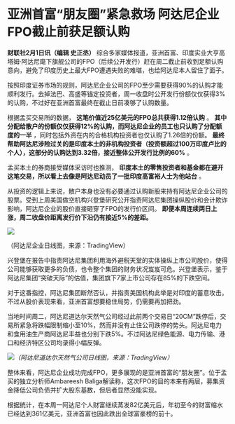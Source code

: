 # 亚洲首富“朋友圈”紧急救场 阿达尼企业FPO截止前获足额认购

**财联社2月1日讯（编辑 史正丞）**
综合多家媒体报道，亚洲首富、印度实业大亨高塔姆·阿达尼麾下旗舰公司的FPO（后续公开发行）赶在周二截止前收到足额认购意向，避免了印度历史上最大FPO遭遇失败的难堪，也给阿达尼本人留住了面子。

按照印度证券市场的规则，阿达尼企业公司的FPO至少需要获得90%的认购才能顺利发行。去掉法巴、高盛等锚定投资者，周一收盘时公开发行份额仅仅获得3%的认购，不过好在亚洲首富最终在截止日前凑够了认购数量。

根据孟买交易所的数据， **这笔价值近25亿美元的FPO总共获得1.12倍认购** 。
**其中分配给散户的份额仅仅获得12%的认购，而阿达尼企业的员工也只认购了分配额度的一半** ，同时包括外资在内的合格机构投资者也仅认购了1.26倍的份额。
**最终帮助阿达尼涉险过关的是印度本土的非机构投资者（投资额超过100万印度卢比的个人），这部分的认购达到3.32倍，接近整体公开发行比例的60%** 。

孟买本土的券商接受媒体采访时也推测， **印度本土的零售投资者和基金都在避开这笔交易，所以看上去像是阿达尼动员了一批印度高富裕人士为他站台** 。

从投资的逻辑上来说，散户本身也没有必要通过认购新股来持有阿达尼企业公司的股票。受到上周美国做空机构兴登堡研究公开指责阿达尼集团操纵股价和会计欺诈影响，阿达尼企业的股价直接砸穿了FPO的发行价区间。
**即便本周连续两日上涨，周二收盘价距离发行价下沿仍有接近5%的差距。**

![](https://inews.gtimg.com/newsapp_bt/0/15636895352/1000)

（阿达尼企业日线图，来源：TradingView）

兴登堡在报告中指责阿达尼集团利用海外避税天堂的实体操纵上市公司股价，使得公司能够获取更多的负债，也令整个集团的财务状况岌岌可危。兴登堡表示，鉴于阿达尼集团“突破天际”的估值，集团旗下7家上市公司存在85%的下跌空间。

对于这番指控，阿达尼集团断然否认，并指责美国机构此举是对印度的蓄意攻击。不过从股价表现来看，亚洲首富想要稳住局势，仍需要再加把劲。

当地时间周二，阿达尼道达尔天然气公司经过此前两个交易日“20CM”跌停后，交易所紧急将跌幅限制缩小至10%，然而并没有止住公司跌停的势头。阿达尼电力和食用油生产商阿达尼丰益也分别下跌5%。不过阿达尼绿色能源、电力传输、港口和经济特区公司均录得小幅反弹。

![](https://inews.gtimg.com/newsapp_bt/0/15636895361/1000)_（阿达尼道达尔天然气公司日线图，来源：TradingView）_

整体来看，阿达尼企业成功完成FPO，更多展现的是亚洲首富的“朋友圈”。位于孟买的独立分析师Ambareesh
Baliga解读称，这次FPO的目的本来有两层，募集资金降低公司负债并扩大股东基数，但后者显然没能实现。

根据统计，在本周一阿达尼个人财富继续蒸发82亿美元后，年初至今的财富缩水已经达到361亿美元，亚洲首富也因此跌出全球富豪榜的前十。

